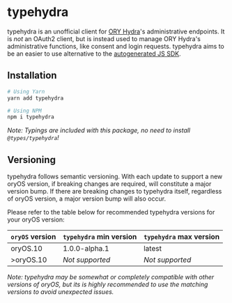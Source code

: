 # typehydra
typehydra is an unofficial client for
[ORY Hydra](https://github.com/ory/hydra)'s administrative endpoints. It is
_not_ an OAuth2 client, but is instead used to manage ORY Hydra's administrative
functions, like consent and login requests. typehydra aims to be an easier to
use alternative to the [autogenerated JS SDK](https://github.com/ory/hydra/tree/master/sdk/js/swagger).

## Installation
```bash
# Using Yarn
yarn add typehydra

# Using NPM
npm i typehydra
```
_Note: Typings are included with this package, no need to install
`@types/typehydra`!_

## Versioning
typehydra follows semantic versioning. With each update to support a new oryOS
version, if breaking changes are required, will constitute a major version bump.
If there are breaking changes to typehydra itself, regardless of oryOS version,
a major version bump will also occur.

Please refer to the table below for recommended typehydra versions for your
oryOS version:

| **`oryOS` version** | **`typehydra` min version** | **`typehydra` max version** |
|---------------------|-----------------------------|-----------------------------|
| oryOS.10            | 1.0.0-alpha.1               | latest                      |
| >oryOS.10           | _Not supported_             | _Not supported_             |

_Note: typehydra may be somewhat or completely compatible with other versions of
oryOS, but its is highly recommended to use the matching versions to avoid
unexpected issues._
